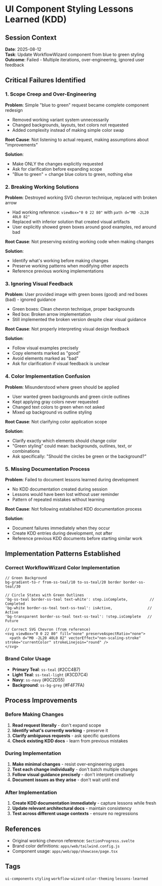 # UI Component Styling Lessons Learned (KDD)

## Session Context
**Date**: 2025-08-12  
**Task**: Update WorkflowWizard component from blue to green styling  
**Outcome**: Failed - Multiple iterations, over-engineering, ignored user feedback  

## Critical Failures Identified

### 1. **Scope Creep and Over-Engineering**
**Problem**: Simple "blue to green" request became complete component redesign
- Removed working variant system unnecessarily
- Changed backgrounds, layouts, text colors not requested
- Added complexity instead of making simple color swap

**Root Cause**: Not listening to actual request, making assumptions about "improvements"

**Solution**: 
- Make ONLY the changes explicitly requested
- Ask for clarification before expanding scope
- "Blue to green" = change blue colors to green, nothing else

### 2. **Breaking Working Solutions**
**Problem**: Destroyed working SVG chevron technique, replaced with broken arrow
- Had working reference: `viewBox="0 0 22 80"` with `path d="M0 -2L20 40L0 82"`
- Replaced with inferior solution that created visual artifacts
- User explicitly showed green boxes around good examples, red around bad

**Root Cause**: Not preserving existing working code when making changes

**Solution**:
- Identify what's working before making changes
- Preserve working patterns when modifying other aspects
- Reference previous working implementations

### 3. **Ignoring Visual Feedback**
**Problem**: User provided image with green boxes (good) and red boxes (bad) - ignored guidance
- Green boxes: Clean chevron technique, proper backgrounds
- Red box: Broken arrow implementation
- Still implemented the broken version despite clear visual guidance

**Root Cause**: Not properly interpreting visual design feedback

**Solution**:
- Follow visual examples precisely
- Copy elements marked as "good"
- Avoid elements marked as "bad"
- Ask for clarification if visual feedback is unclear

### 4. **Color Implementation Confusion**
**Problem**: Misunderstood where green should be applied
- User wanted green backgrounds and green circle outlines
- Kept applying gray colors never requested
- Changed text colors to green when not asked
- Mixed up background vs outline styling

**Root Cause**: Not clarifying color application scope

**Solution**:
- Clarify exactly which elements should change color
- "Green styling" could mean: backgrounds, outlines, text, or combinations
- Ask specifically: "Should the circles be green or the background?"

### 5. **Missing Documentation Process**
**Problem**: Failed to document lessons learned during development
- No KDD documentation created during session
- Lessons would have been lost without user reminder
- Pattern of repeated mistakes without learning

**Root Cause**: Not following established KDD documentation process

**Solution**:
- Document failures immediately when they occur
- Create KDD entries during development, not after
- Reference previous KDD documents before starting similar work

## Implementation Patterns Established

### Correct WorkflowWizard Color Implementation
```tsx
// Green Background
bg-gradient-to-r from-ss-teal/10 to-ss-teal/20 border border-ss-teal/30

// Circle States with Green Outlines
'bg-ss-teal border-ss-teal text-white': step.isComplete,          // Completed
'bg-white border-ss-teal text-ss-teal': isActive,                // Active  
'bg-transparent border-ss-teal text-ss-teal': !step.isComplete   // Future

// Correct SVG Chevron (from reference)
<svg viewBox="0 0 22 80" fill="none" preserveAspectRatio="none">
  <path d="M0 -2L20 40L0 82" vectorEffect="non-scaling-stroke" stroke="currentColor" strokeLinejoin="round" />
</svg>
```

### Brand Color Usage
- **Primary Teal**: `ss-teal` (#2CC4B7)
- **Light Teal**: `ss-teal-light` (#3CD7C4)  
- **Navy**: `ss-navy` (#0C2D55)
- **Background**: `ss-bg-grey` (#F4F7FA)

## Process Improvements

### Before Making Changes
1. **Read request literally** - don't expand scope
2. **Identify what's currently working** - preserve it
3. **Clarify ambiguous requests** - ask specific questions
4. **Check existing KDD docs** - learn from previous mistakes

### During Implementation  
1. **Make minimal changes** - resist over-engineering urges
2. **Test each change individually** - don't batch multiple changes
3. **Follow visual guidance precisely** - don't interpret creatively
4. **Document issues as they arise** - don't wait until end

### After Implementation
1. **Create KDD documentation immediately** - capture lessons while fresh
2. **Update relevant architectural docs** - maintain consistency
3. **Test across different usage contexts** - ensure no regressions

## References
- Original working chevron reference: `SectionProgress.svelte` 
- Brand color definitions: `apps/web/tailwind.config.js`
- Component usage: `apps/web/app/showcase/page.tsx`

## Tags
`ui-components` `styling` `workflow-wizard` `color-theming` `lessons-learned`